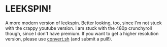# LEEKSPIN!

A more modern version of leekspin. Better looking, too, since I'm not stuck with the crappy youtube version. I am stuck with the 480p crunchyroll though, since I don't have premium. If you want to get a higher resolution version, please use [convert.sh](/convert.sh) (and submit a pull!).
